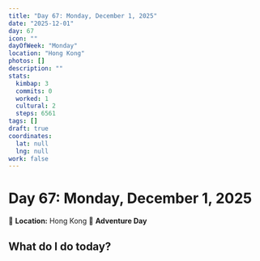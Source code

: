 ```yaml
---
title: "Day 67: Monday, December 1, 2025"
date: "2025-12-01"
day: 67
icon: ""
dayOfWeek: "Monday"
location: "Hong Kong"
photos: []
description: ""
stats:
  kimbap: 3
  commits: 0
  worked: 1
  cultural: 2
  steps: 6561
tags: []
draft: true
coordinates:
  lat: null
  lng: null
work: false
---
```

# Day 67: Monday, December 1, 2025

📍 **Location:** Hong Kong
🎒 **Adventure Day**

## What do I do today?



